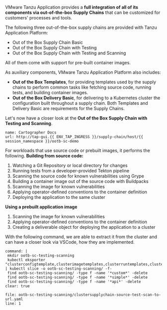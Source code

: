 VMware Tanzu Application provides a **full integration of all of its components via out-of-the-box Supply Chains** that can be customized for customers' processes and tools.

The following three out-of-the-box supply chains are provided with Tanzu Application Platform:

- Out of the Box Supply Chain Basic
- Out of the Box Supply Chain with Testing
- Out of the Box Supply Chain with Testing and Scanning

All of them come with support for pre-built container images.

As auxiliary components, VMware Tanzu Application Platform also includes:
- **Out of the Box Templates**, for providing templates used by the supply chains to perform common tasks like fetching source code, running tests, and building container images.
- **Out of the Box Delivery Basic**, for delivering to a Kubernetes cluster the configuration built throughout a supply chain.
Both Templates and Delivery Basic are requirements for the Supply Chains.

Let's now have a closer look at the **Out of the Box Supply Chain with Testing and Scanning**.

```dashboard:reload-dashboard
name: Cartographer Docs
url: http://tap-gui.{{ ENV_TAP_INGRESS }}/supply-chain/host/{{ session_namespace }}/ootb-sc-demo
```

For workloads that use source code or prebuilt images, it performs the following.
**Building from source code:**
1. Watching a Git Repository or local directory for changes
2. Running tests from a developer-provided Tekton pipeline
3. Scanning the source code for known vulnerabilities using Grype
4. Building a container image out of the source code with Buildpacks
5. Scanning the image for known vulnerabilities
6. Applying operator-defined conventions to the container definition
7. Deploying the application to the same cluster

**Using a prebuilt application image**
1. Scanning the image for known vulnerabilities
2. Applying operator-defined conventions to the container definition
3. Creating a deliverable object for deploying the application to a cluster

With the following command, we are able to extract it from the cluster and can have a closer look via VSCode, how they are implemented.
```terminal:execute
command: |
 mkdir ootb-sc-testing-scanning
 kubectl eksporter "clusterconfigtemplate,clusterimagetemplates,clusterruntemplates,clustersourcetemplates,clustersupplychains,clustertemplates,clusterdelivery,ClusterDeploymentTemplate,deliverable" | kubectl slice -o ootb-sc-testing-scanning/ -f-
 find ootb-sc-testing-scanning/ -type f -name '*custom*' -delete
 find ootb-sc-testing-scanning/ -type f -name '*simple*' -delete
 find ootb-sc-testing-scanning/ -type f -name '*api*' -delete
clear: true
```

```editor:open-file
file: ootb-sc-testing-scanning/clustersupplychain-source-test-scan-to-url.yaml
line: 1
```
